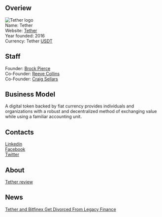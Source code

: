 ## Overiew
![Tether logo](https://files.coinmarketcap.com/static/img/coins/32x32/tether.png)  
Name: Tether  
Website: [Tether](https://tether.to/)   
Year founded: 2016  
Currency: Tether [USDT](https://coinmarketcap.com/assets/tether/)  
## Staff
Founder: [Brock Pierce](../people/brock_pierce.md)  
Co-Founder: [Reeve Collins](../people/reeve_collins.md)  
Co-Founder: [Craig Sellars](../people/craig_sellars.md) 
## Business Model
​A digital token backed by fiat currency provides individuals and organizations with a
robust and decentralized method of exchanging value while using a familiar accounting unit. 
## Contacts 
[Linkedin](https://www.linkedin.com/company-beta/4842724/)  
[Facebook](https://www.facebook.com/tether.to/)   
[Twitter](https://twitter.com/Tether_to/)
## About
[Tether review](https://www.cryptocompare.com/coins/guides/what-is-usdt-and-how-to-use-it/)  

## News
[Tether and Bitfinex Get Divorced From Legacy Finance](../news/tether-11-09-2017.md)
